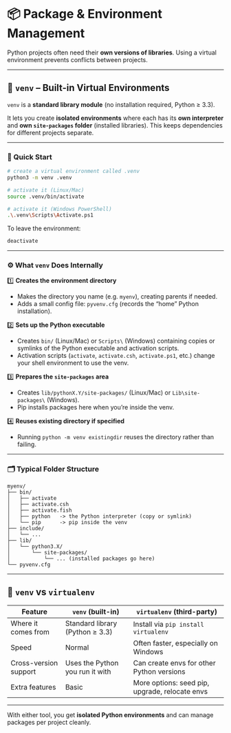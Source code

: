 
# 📦 Package & Environment Management

Python projects often need their **own versions of libraries**.
Using a virtual environment prevents conflicts between projects.

---

## 🔹 `venv` – Built-in Virtual Environments

`venv` is a **standard library module** (no installation required, Python ≥ 3.3).

It lets you create **isolated environments** where each has its **own interpreter** and **own `site-packages` folder** (installed libraries).
This keeps dependencies for different projects separate.

---

### 🚀 Quick Start

```bash
# create a virtual environment called .venv
python3 -m venv .venv

# activate it (Linux/Mac)
source .venv/bin/activate

# activate it (Windows PowerShell)
.\.venv\Scripts\Activate.ps1
```

To leave the environment:

```bash
deactivate
```

---

### ⚙️ What `venv` Does Internally

1️⃣ **Creates the environment directory**

* Makes the directory you name (e.g. `myenv`), creating parents if needed.
* Adds a small config file: `pyvenv.cfg` (records the “home” Python installation).

2️⃣ **Sets up the Python executable**

* Creates `bin/` (Linux/Mac) or `Scripts\` (Windows) containing copies or symlinks of the Python executable and activation scripts.
* Activation scripts (`activate`, `activate.csh`, `activate.ps1`, etc.) change your shell environment to use the venv.

3️⃣ **Prepares the `site-packages` area**

* Creates `lib/pythonX.Y/site-packages/` (Linux/Mac) or `Lib\site-packages\` (Windows).
* Pip installs packages here when you’re inside the venv.

4️⃣ **Reuses existing directory if specified**

* Running `python -m venv existingdir` reuses the directory rather than failing.

---

### 🗂 Typical Folder Structure

```text
myenv/
├── bin/
│   ├── activate
│   ├── activate.csh
│   ├── activate.fish
│   ├── python   -> the Python interpreter (copy or symlink)
│   └── pip      -> pip inside the venv
├── include/
│   └── ...
├── lib/
│   └── python3.X/
│       └── site-packages/
│           └── ... (installed packages go here)
└── pyvenv.cfg
```

---

## 🔹 `venv` vs `virtualenv`

| Feature               | `venv` (built-in)               | `virtualenv` (third-party)                     |
| --------------------- | ------------------------------- | ---------------------------------------------- |
| Where it comes from   | Standard library (Python ≥ 3.3) | Install via `pip install virtualenv`           |
| Speed                 | Normal                          | Often faster, especially on Windows            |
| Cross-version support | Uses the Python you run it with | Can create envs for other Python versions      |
| Extra features        | Basic                           | More options: seed pip, upgrade, relocate envs |

---

With either tool, you get **isolated Python environments** and can manage packages per project cleanly.

